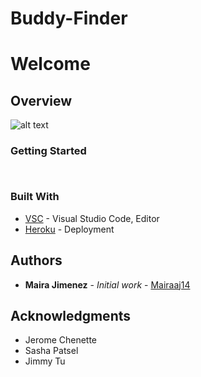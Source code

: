 # Buddy-Finder
# Welcome


## Overview

![alt text](assets/images/responsive.gif)

### Getting Started

``` 
 
```

### Built With

* [VSC](https) - Visual Studio Code, Editor
* [Heroku](https) - Deployment

## Authors

* **Maira Jimenez** - *Initial work* - [Mairaaj14](https://github.com/Mairaaj14)


## Acknowledgments

* Jerome Chenette
* Sasha Patsel
* Jimmy Tu
